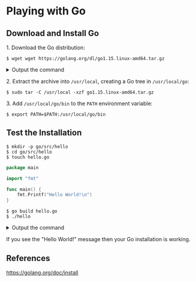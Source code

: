 # Playing with Go

## Download and Install Go

1\. Download the Go distribution:

```
$ wget wget https://golang.org/dl/go1.15.linux-amd64.tar.gz
```
<details><summary>Output the command</summary>

```
--2020-08-24 08:02:02--  https://golang.org/dl/go1.15.linux-amd64.tar.gz
Resolving golang.org (golang.org)... 74.125.193.141, 2a00:1450:400b:c01::8d
Connecting to golang.org (golang.org)|74.125.193.141|:443... connected.
HTTP request sent, awaiting response... 302 Found
Location: https://dl.google.com/go/go1.15.linux-amd64.tar.gz [following]
--2020-08-24 08:02:02--  https://dl.google.com/go/go1.15.linux-amd64.tar.gz
Resolving dl.google.com (dl.google.com)... 74.125.193.136, 74.125.193.93, 74.125.193.91, ...
Connecting to dl.google.com (dl.google.com)|74.125.193.136|:443... connected.
HTTP request sent, awaiting response... 200 OK
Length: 121136135 (116M) [application/octet-stream]
Saving to: ‘go1.15.linux-amd64.tar.gz’

go1.15.linux-amd64.tar.gz           100%[==================================================================>] 115.52M   158MB/s    in 0.7s    

2020-08-24 08:02:03 (158 MB/s) - ‘go1.15.linux-amd64.tar.gz’ saved [121136135/121136135]
```
</details>

2\. Extract the archive into `/usr/local`, creating a Go tree in `/usr/local/go`:

```
$ sudo tar -C /usr/local -xzf go1.15.linux-amd64.tar.gz
```

3\. Add `/usr/local/go/bin` to the `PATH` environment variable:

```
$ export PATH=$PATH:/usr/local/go/bin
```

## Test the Installation

```
$ mkdir -p go/src/hello
$ cd go/src/hello
$ touch hello.go
```

```go
package main

import "fmt"

func main() {
	fmt.Printf("Hello World!\n")
}
```

```
$ go build hello.go
$ ./hello
```
<details><summary>Output the command</summary>

```
Hello World!
```
</details>

If you see the "Hello World!" message then your Go installation is working.

## References

<https://golang.org/doc/install>